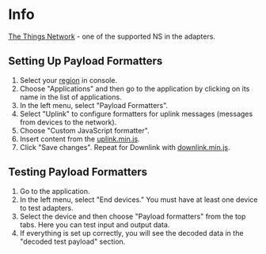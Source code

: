 # Info

[The Things Network](https://www.thethingsnetwork.org/) - one of the supported NS in the adapters.


## Setting Up Payload Formatters

1. Select your [region](https://console.cloud.thethings.network/) in console.
1. Choose "Applications" and then go to the application by clicking on its name in the list of applications.
1. In the left menu, select "Payload Formatters".
1. Select "Uplink" to configure formatters for uplink messages (messages from devices to the network).
1. Choose "Custom JavaScript formatter".
1. Insert content from the [uplink.min.js](../../dist/ttn/analog/uplink.min.js).
1. Click "Save changes". Repeat for Downlink with [downlink.min.js](../../dist/ttn/analog/downlink.min.js).


## Testing Payload Formatters

1. Go to the application.
1. In the left menu, select "End devices." You must have at least one device to test adapters.
1. Select the device and then choose "Payload formatters" from the top tabs. Here you can test input and output data.
1. If everything is set up correctly, you will see the decoded data in the "decoded test payload" section.
